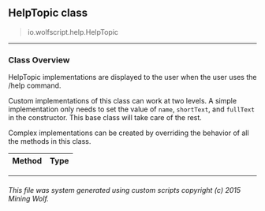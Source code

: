 ## HelpTopic __class__

>io.wolfscript.help.HelpTopic

---

### Class Overview

HelpTopic implementations are displayed to the user when the user uses the /help command. <p> Custom implementations of this class can work at two levels. A simple implementation only needs to set the value of `name`, `shortText`, and `fullText` in the constructor. This base class will take care of the rest. <p> Complex implementations can be created by overriding the behavior of all the methods in this class.

Method | Type   
--- | :--- 



---



###### This file was system generated using custom scripts copyright (c) 2015 Mining Wolf.
	

